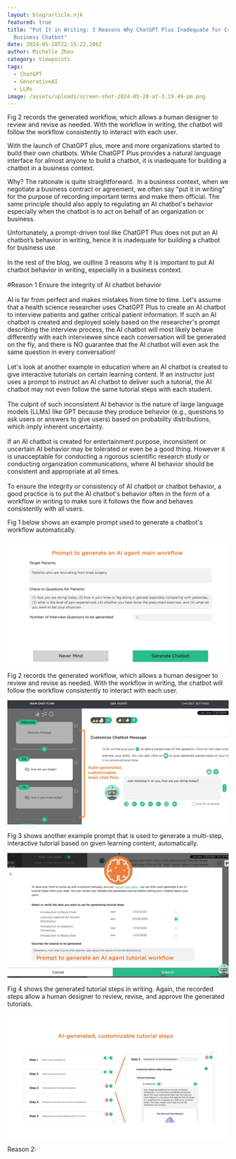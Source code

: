 ```yaml
---
layout: blog/article.njk
featured: true
title: "Put It in Writing: 3 Reasons Why ChatGPT Plus Inadequate for Creating a
  Business Chatbot"
date: 2024-05-28T22:15:22.206Z
author: Michelle Zhou
category: Viewpoints
tags:
  - ChatGPT
  - GenerativeAI
  - LLMs
image: /assets/uploads/screen-shot-2024-05-28-at-3.19.49-pm.png
---
```

Fig 2 records the generated workflow, which allows a human designer to review and revise as needed. With the workflow in writing, the chatbot will follow the workflow consistently to interact with each user. 

W﻿ith the launch of ChatGPT plus, more and more organizations started to build their own chatbots. While ChatGPT Plus provides a natural language interface for almost anyone to build a chatbot, it is inadequate for building a chatbot in a business context.

Why? The rationale is quite straightforward.  In a business context, when we negotiate a business contract or agreement, we often say "put it in writing" for the purpose of recording important terms and make them official. The same principle should also apply to regulating an AI chatbot's behavior especially when the chatbot is to act on behalf of an organization or business.

Unfortunately, a prompt-driven tool like ChatGPT Plus does not put an AI chatbot’s behavior in writing, hence it is inadequate for building a chatbot for business use.\
\
In the rest of the blog, we outline 3 reasons why it is important to put AI chatbot behavior in writing, especially in a business context.\
\
#Reason 1 Ensure the integrity of AI chatbot behavior\
\
AI is far from perfect and makes mistakes from time to time. Let's assume that a health science researcher uses ChatGPT Plus to create an AI chatbot to interview patients and gather critical patient information. If such an AI chatbot is created and deployed solely based on the researcher's prompt describing the interview process, the AI chatbot will most likely behave differently with each interviewee since each conversation will be generated on the fly, and there is NO guarantee that the AI chatbot will even ask the same question in every conversation!\
\
Let's look at another example in education where an AI chatbot is created to give interactive tutorials on certain learning content. If an instructor just uses a prompt to instruct an AI chatbot to deliver such a tutorial, the AI chatbot may not even follow the same tutorial steps with each student.\
\
The culprit of such inconsistent AI behavior is the nature of large language models (LLMs) like GPT because they produce behavior (e.g., questions to ask users or answers to give users) based on probability distributions, which imply inherent uncertainty.\
\
If an AI chatbot is created for entertainment purpose, inconsistent or uncertain AI behavior may be tolerated or even be a good thing. However it is unacceptable for conducting a rigorous scientific research study or conducting organization communications, where AI behavior should be consistent and appropriate at all times.\
\
To ensure the integrity or consistency of AI chatbot or chatbot behavior, a good practice is to put the AI chatbot's behavior often in the form of a workflow in writing to make sure it follows the flow and behaves consistently with all users.

F﻿ig 1 below shows an example prompt used to generate a chatbot's workflow automatically. 

![A prompt used to generate a chatbot workflow automatically](/assets/uploads/image1.jpg "Fig 1. A prompt used to generate a chatbot workflow automatically")

Fig 2 records the generated workflow, which allows a human designer to review and revise as needed. With the workflow in writing, the chatbot will follow the workflow consistently to interact with each user. 

![A graphical user interface displays the generated chatbot workflow.](/assets/uploads/image2.jpg "Fig 2. The graphical display of a generated chatbot workflow that a human can review and edit.")

F﻿ig 3 shows another example prompt that is used to generate a multi-step, interactive tutorial based on given learning content, automatically. 

![A graphical user interface shows a prompt for generating a tutorial](/assets/uploads/image3.jpg "Fig 3. An example prompt used to auto-generate an interactive tutorial.")

F﻿ig 4 shows the generated tutorial steps in writing. Again, the recorded steps allow a human designer to review, revise, and approve the generated tutorials. 

![A graphical user interface displays a generated, multi-step tutorial](/assets/uploads/image4.jpg "Fig 4. The generated, multi-step tutorial for a human to review and edit.")



R﻿eason 2: